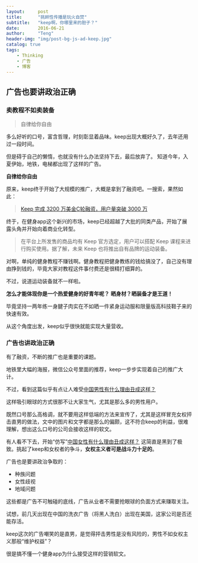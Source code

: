 ```yaml
---
layout:     post
title:      "挑衅性传播是玩火自焚"
subtitle:   "keep啊，你哪里来的胆子？"
date:       2016-06-21
author:     "Teng"
header-img: "img/post-bg-js-ad-keep.jpg"
catalog: true
tags:
    - Thinking
    - 广告
    - 博客
---
```

##  广告也要讲政治正确

### 卖教程不如卖装备

> 自律给你自由

多么好听的口号，富含哲理，时刻彰显着品味。keep出现大概好久了，去年还用过一段时间。

但是碍于自己的懒惰，也就没有什么办法坚持下去，最后放弃了。
知道今年，入夏伊始，地铁，电梯都出现了这样的广告。

**自律给你自由**

原来，keep终于开始了大规模的推广，大概是拿到了融资吧。一搜索，果然如此：
> [Keep 完成 3200 万美⾦C轮融资，用户量突破 3000 万](http://weibo.com/ttarticle/p/show?id=2309351000013976026383367907)

终于，在健身app这个新兴的市场，keep已经超越了大批的同类产品，开始了展露头角并开始向着商业化转型。

> 在平台上所发售的商品均有 Keep 官方选定，用户可以搭配 Keep 课程来进行购买使用。据了解，未来 Keep 也将推出自有品牌的运动装备。

对啊，单纯的健身教程不赚钱啊。健身教程把健身教练的钱给搞没了，自己没有理由挣到钱的，毕竟大家对教程这件事付费还是很精打细算的。

不过，说道运动装备就不一样啦。

**怎么才能体现你是一个热爱健身的好青年呢？**
**晒身材？晒装备才是王道！**

毕竟坚持一两年练一身腱子肉实在不如晒一件紧身运动服和限量版高科技鞋子来的快速有效。

从这个角度出发，keep似乎很快就能实现大量营收。


### 广告也讲政治正确

有了融资，不断的推广也是重要的课题。


地铁里大幅的海报，微信公众号里面的推荐，keep一步步实现着自己的推广大计。

不过，看到这篇似乎有点让人难受[中国男性有什么理由丑成这样？](http://mp.weixin.qq.com/s?__biz=MzA4NjYwMDgwMw==&mid=2653488373&idx=1&sn=256cc6e4054ed1b892404ee054a6394d&scene=2&srcid=0616LFBLR41p88FLfSRDlihk&from=timeline&isappinstalled=0)

这样吸引眼球的方式很那不让大家生气，尤其是那么多的男性用户。

既然口号那么高格调，就不要用这样低端的方法来宣传了，尤其是这样冒充女权抨击直男的做法，文中的图片和文字都是那么的偏颇，这不符合keep的利益，很难理解，想出这么口号的公司会接收这样的软文。

有人看不下去，开始“仿写”[中国女性有什么理由丑成这样？](http://weibo.com/ttarticle/p/show?id=2309403988750744067809)
这简直是黑到了极致。挑起了keep和女权者的争斗，**女权主义者可是战斗力十足的**。

广告也是要讲政治争取的：
- 种族问题
- 女性歧视
- 地域问题

这些都是广告不可触碰的底线，广告从业者不需要抢眼球的负面方式来赚取关注。

试想，前几天出现在中国的洗衣广告（将黑人洗白）出现在美国，这家公司是否还能存活。

keep这次的广告嘲笑的是直男，是觉得抨击男性是没有风险的，男性不如女权主义那般“维护权益”？

很是搞不懂一个健身app为什么接受这样的营销软文。
